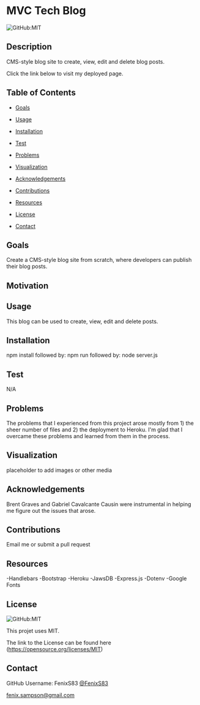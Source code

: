 # MVC Tech Blog

  ![GitHub:MIT](https://img.shields.io/github/license/FenixS83/readme-generator?style=flat-square)

  ## Description

  CMS-style blog site to create, view, edit and delete blog posts.
  
  Click the link below to visit my deployed page.

  <!-- [URL](undefined) -->

  ## Table of Contents
  
  * [Goals](#goals)

  * [Usage](#usage) 

  * [Installation](#installation)  

  * [Test](#test)

  * [Problems](#problems)

  * [Visualization](#visualization)

  * [Acknowledgements](#acknowledgements)

  * [Contributions](#contributions)

  * [Resources](#resources)

  * [License](#license) 

  * [Contact](#contact) 

  
  ## Goals

  Create a CMS-style blog site from scratch, where developers can publish their blog posts.

  ## Motivation

  

  ## Usage

  This blog can be used to create, view, edit and delete posts.

  ## Installation
  
  npm install       followed by:  npm run       followed by: node server.js  

  ## Test

  N/A

  ## Problems

  The problems that I experienced from this project arose mostly from 1) the sheer number of files and 2) the deployment to Heroku.  I'm glad that I overcame these problems and learned from them in the process. 

  ## Visualization

  placeholder to add images or other media

  ## Acknowledgements

  Brent Graves and Gabriel Cavalcante Causin were instrumental in helping me figure out the issues that arose. 

  ## Contributions

  Email me or submit a pull request

  ## Resources
 
  -Handlebars
  -Bootstrap
  -Heroku
  -JawsDB
  -Express.js
  -Dotenv
  -Google Fonts

  ## License

  ![GitHub:MIT](https://img.shields.io/github/license/FenixS83/readme-generator?style=flat-square)

  This projet uses MIT. 
  
  The link to the License can be found here (https://opensource.org/licenses/MIT)

  ## Contact
  
  GitHub Username: FenixS83 [@FenixS83](https://github.com/FenixS83)

  fenix.sampson@gmail.com



